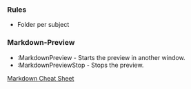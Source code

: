 ### Rules

- Folder per subject

### Markdown-Preview

- :MarkdownPreview - Starts the preview in another window.
- :MarkdownPreviewStop - Stops the preview.

[Markdown Cheat Sheet](https://www.markdownguide.org/cheat-sheet/)

